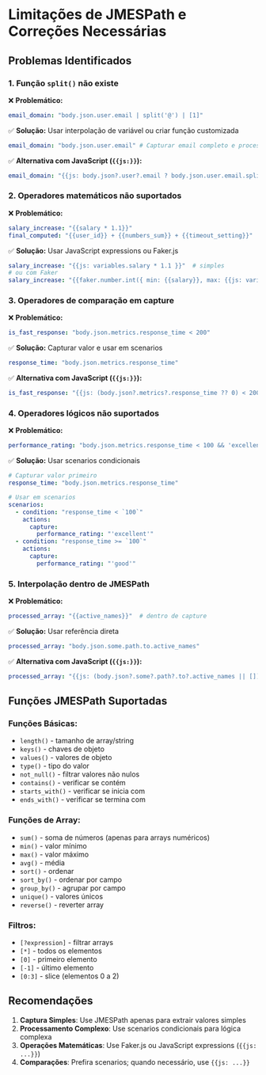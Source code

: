# Limitações de JMESPath e Correções Necessárias

## Problemas Identificados

### 1. Função `split()` não existe
❌ **Problemático:**
```yaml
email_domain: "body.json.user.email | split('@') | [1]"
```

✅ **Solução:** Usar interpolação de variável ou criar função customizada
```yaml
email_domain: "body.json.user.email" # Capturar email completo e processar depois
```
✅ **Alternativa com JavaScript (`{{js:}}`):**
```yaml
email_domain: "{{js: body.json?.user?.email ? body.json.user.email.split('@')[1] : null }}"
```

### 2. Operadores matemáticos não suportados
❌ **Problemático:**
```yaml
salary_increase: "{{salary * 1.1}}"
final_computed: "{{user_id}} + {{numbers_sum}} + {{timeout_setting}}"
```

✅ **Solução:** Usar JavaScript expressions ou Faker.js
```yaml
salary_increase: "{{js: variables.salary * 1.1 }}"  # simples
# ou com Faker
salary_increase: "{{faker.number.int({ min: {{salary}}, max: {{js: variables.salary * 2}} })}}"
```

### 3. Operadores de comparação em capture
❌ **Problemático:**
```yaml
is_fast_response: "body.json.metrics.response_time < 200"
```

✅ **Solução:** Capturar valor e usar em scenarios
```yaml
response_time: "body.json.metrics.response_time"
```
✅ **Alternativa com JavaScript (`{{js:}}`):**
```yaml
is_fast_response: "{{js: (body.json?.metrics?.response_time ?? 0) < 200 }}"
```

### 4. Operadores lógicos não suportados
❌ **Problemático:**
```yaml
performance_rating: "body.json.metrics.response_time < 100 && 'excellent' || 'good'"
```

✅ **Solução:** Usar scenarios condicionais
```yaml
# Capturar valor primeiro
response_time: "body.json.metrics.response_time"

# Usar em scenarios
scenarios:
  - condition: "response_time < `100`"
    actions:
      capture:
        performance_rating: "'excellent'"
  - condition: "response_time >= `100`"
    actions:
      capture:
        performance_rating: "'good'"
```

### 5. Interpolação dentro de JMESPath
❌ **Problemático:**
```yaml
processed_array: "{{active_names}}"  # dentro de capture
```

✅ **Solução:** Usar referência direta
```yaml
processed_array: "body.json.some.path.to.active_names"
```
✅ **Alternativa com JavaScript (`{{js:}}`):**
```yaml
processed_array: "{{js: (body.json?.some?.path?.to?.active_names || []).map(n => n.trim()) }}"
```

## Funções JMESPath Suportadas

### Funções Básicas:
- `length()` - tamanho de array/string
- `keys()` - chaves de objeto
- `values()` - valores de objeto
- `type()` - tipo do valor
- `not_null()` - filtrar valores não nulos
- `contains()` - verificar se contém
- `starts_with()` - verificar se inicia com
- `ends_with()` - verificar se termina com

### Funções de Array:
- `sum()` - soma de números (apenas para arrays numéricos)
- `min()` - valor mínimo
- `max()` - valor máximo
- `avg()` - média
- `sort()` - ordenar
- `sort_by()` - ordenar por campo
- `group_by()` - agrupar por campo
- `unique()` - valores únicos
- `reverse()` - reverter array

### Filtros:
- `[?expression]` - filtrar arrays
- `[*]` - todos os elementos
- `[0]` - primeiro elemento
- `[-1]` - último elemento
- `[0:3]` - slice (elementos 0 a 2)

## Recomendações

1. **Captura Simples**: Use JMESPath apenas para extrair valores simples
2. **Processamento Complexo**: Use scenarios condicionais para lógica complexa
3. **Operações Matemáticas**: Use Faker.js ou JavaScript expressions (`{{js: ...}}`)
4. **Comparações**: Prefira scenarios; quando necessário, use `{{js: ...}}`
